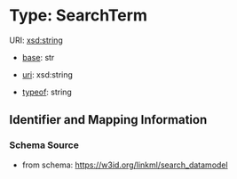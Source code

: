 # Type: SearchTerm



URI: [xsd:string](http://www.w3.org/2001/XMLSchema#string)

* [base](https://w3id.org/linkml/base): str

* [uri](https://w3id.org/linkml/uri): xsd:string


* [typeof](https://w3id.org/linkml/typeof): string








## Identifier and Mapping Information







### Schema Source


* from schema: https://w3id.org/linkml/search_datamodel



